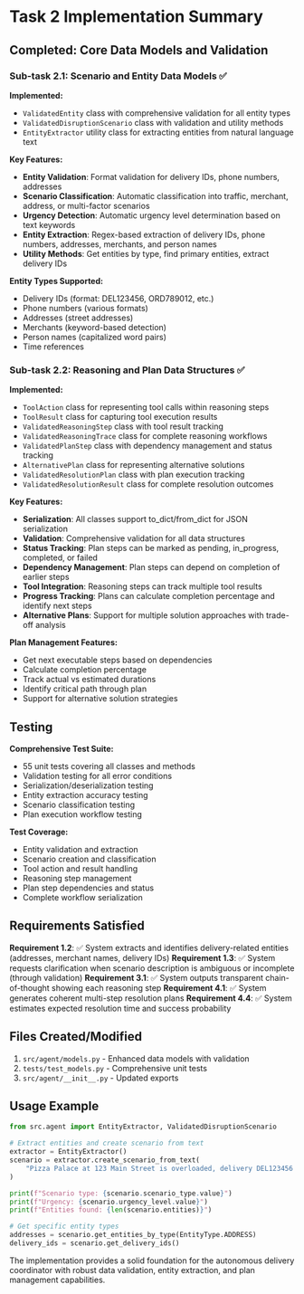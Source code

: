 # Task 2 Implementation Summary

## Completed: Core Data Models and Validation

### Sub-task 2.1: Scenario and Entity Data Models ✅

**Implemented:**
- `ValidatedEntity` class with comprehensive validation for all entity types
- `ValidatedDisruptionScenario` class with validation and utility methods
- `EntityExtractor` utility class for extracting entities from natural language text

**Key Features:**
- **Entity Validation**: Format validation for delivery IDs, phone numbers, addresses
- **Scenario Classification**: Automatic classification into traffic, merchant, address, or multi-factor scenarios
- **Urgency Detection**: Automatic urgency level determination based on text keywords
- **Entity Extraction**: Regex-based extraction of delivery IDs, phone numbers, addresses, merchants, and person names
- **Utility Methods**: Get entities by type, find primary entities, extract delivery IDs

**Entity Types Supported:**
- Delivery IDs (format: DEL123456, ORD789012, etc.)
- Phone numbers (various formats)
- Addresses (street addresses)
- Merchants (keyword-based detection)
- Person names (capitalized word pairs)
- Time references

### Sub-task 2.2: Reasoning and Plan Data Structures ✅

**Implemented:**
- `ToolAction` class for representing tool calls within reasoning steps
- `ToolResult` class for capturing tool execution results
- `ValidatedReasoningStep` class with tool result tracking
- `ValidatedReasoningTrace` class for complete reasoning workflows
- `ValidatedPlanStep` class with dependency management and status tracking
- `AlternativePlan` class for representing alternative solutions
- `ValidatedResolutionPlan` class with plan execution tracking
- `ValidatedResolutionResult` class for complete resolution outcomes

**Key Features:**
- **Serialization**: All classes support to_dict/from_dict for JSON serialization
- **Validation**: Comprehensive validation for all data structures
- **Status Tracking**: Plan steps can be marked as pending, in_progress, completed, or failed
- **Dependency Management**: Plan steps can depend on completion of earlier steps
- **Tool Integration**: Reasoning steps can track multiple tool results
- **Progress Tracking**: Plans can calculate completion percentage and identify next steps
- **Alternative Plans**: Support for multiple solution approaches with trade-off analysis

**Plan Management Features:**
- Get next executable steps based on dependencies
- Calculate completion percentage
- Track actual vs estimated durations
- Identify critical path through plan
- Support for alternative solution strategies

## Testing

**Comprehensive Test Suite:**
- 55 unit tests covering all classes and methods
- Validation testing for all error conditions
- Serialization/deserialization testing
- Entity extraction accuracy testing
- Scenario classification testing
- Plan execution workflow testing

**Test Coverage:**
- Entity validation and extraction
- Scenario creation and classification
- Tool action and result handling
- Reasoning step management
- Plan step dependencies and status
- Complete workflow serialization

## Requirements Satisfied

**Requirement 1.2**: ✅ System extracts and identifies delivery-related entities (addresses, merchant names, delivery IDs)
**Requirement 1.3**: ✅ System requests clarification when scenario description is ambiguous or incomplete (through validation)
**Requirement 3.1**: ✅ System outputs transparent chain-of-thought showing each reasoning step
**Requirement 4.1**: ✅ System generates coherent multi-step resolution plans
**Requirement 4.4**: ✅ System estimates expected resolution time and success probability

## Files Created/Modified

1. `src/agent/models.py` - Enhanced data models with validation
2. `tests/test_models.py` - Comprehensive unit tests
3. `src/agent/__init__.py` - Updated exports

## Usage Example

```python
from src.agent import EntityExtractor, ValidatedDisruptionScenario

# Extract entities and create scenario from text
extractor = EntityExtractor()
scenario = extractor.create_scenario_from_text(
    "Pizza Palace at 123 Main Street is overloaded, delivery DEL123456 is urgent"
)

print(f"Scenario type: {scenario.scenario_type.value}")
print(f"Urgency: {scenario.urgency_level.value}")
print(f"Entities found: {len(scenario.entities)}")

# Get specific entity types
addresses = scenario.get_entities_by_type(EntityType.ADDRESS)
delivery_ids = scenario.get_delivery_ids()
```

The implementation provides a solid foundation for the autonomous delivery coordinator with robust data validation, entity extraction, and plan management capabilities.